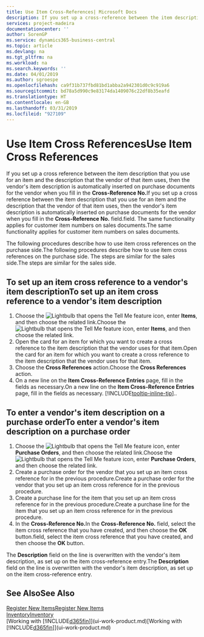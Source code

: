 ```yaml
---
title: Use Item Cross-References| Microsoft Docs
description: If you set up a cross-reference between the item description that you use for an item and the description that the vendor of that item uses, then the vendor's item description is automatically inserted on purchase documents for the vendor when you fill in the **Cross-Reference No.** field.
services: project-madeira
documentationcenter: ''
author: SorenGP
ms.service: dynamics365-business-central
ms.topic: article
ms.devlang: na
ms.tgt_pltfrm: na
ms.workload: na
ms.search.keywords: ''
ms.date: 04/01/2019
ms.author: sgroespe
ms.openlocfilehash: ca9f31b737fbd81bd1abba2a942301d0c9c919a6
ms.sourcegitcommit: bd78a5d990c9e83174da1409076c22df8b35eafd
ms.translationtype: HT
ms.contentlocale: en-GB
ms.lasthandoff: 03/31/2019
ms.locfileid: "927109"
---
```

# <a name="use-item-cross-references"></a><span data-ttu-id="847b2-104">Use Item Cross References</span><span class="sxs-lookup"><span data-stu-id="847b2-104">Use Item Cross References</span></span>
<span data-ttu-id="847b2-105">If you set up a cross reference between the item description that you use for an item and the description that the vendor of that item uses, then the vendor's item description is automatically inserted on purchase documents for the vendor when you fill in the **Cross-Reference No.**</span><span class="sxs-lookup"><span data-stu-id="847b2-105">If you set up a cross reference between the item description that you use for an item and the description that the vendor of that item uses, then the vendor's item description is automatically inserted on purchase documents for the vendor when you fill in the **Cross-Reference No.**</span></span> <span data-ttu-id="847b2-106">field.</span><span class="sxs-lookup"><span data-stu-id="847b2-106">field.</span></span> <span data-ttu-id="847b2-107">The same functionality applies for customer item numbers on sales documents.</span><span class="sxs-lookup"><span data-stu-id="847b2-107">The same functionality applies for customer item numbers on sales documents.</span></span>

<span data-ttu-id="847b2-108">The following procedures describe how to use item cross references on the purchase side.</span><span class="sxs-lookup"><span data-stu-id="847b2-108">The following procedures describe how to use item cross references on the purchase side.</span></span> <span data-ttu-id="847b2-109">The steps are similar for the sales side.</span><span class="sxs-lookup"><span data-stu-id="847b2-109">The steps are similar for the sales side.</span></span>

## <a name="to-set-up-an-item-cross-reference-to-a-vendors-item-description"></a><span data-ttu-id="847b2-110">To set up an item cross reference to a vendor's item description</span><span class="sxs-lookup"><span data-stu-id="847b2-110">To set up an item cross reference to a vendor's item description</span></span>
1. <span data-ttu-id="847b2-111">Choose the ![Lightbulb that opens the Tell Me feature](media/ui-search/search_small.png "Tell me what you want to do") icon, enter **Items**, and then choose the related link.</span><span class="sxs-lookup"><span data-stu-id="847b2-111">Choose the ![Lightbulb that opens the Tell Me feature](media/ui-search/search_small.png "Tell me what you want to do") icon, enter **Items**, and then choose the related link.</span></span>
2. <span data-ttu-id="847b2-112">Open the card for an item for which you want to create a cross reference to the item description that the vendor uses for that item.</span><span class="sxs-lookup"><span data-stu-id="847b2-112">Open the card for an item for which you want to create a cross reference to the item description that the vendor uses for that item.</span></span>
3. <span data-ttu-id="847b2-113">Choose the **Cross References** action.</span><span class="sxs-lookup"><span data-stu-id="847b2-113">Choose the **Cross References** action.</span></span>
4. <span data-ttu-id="847b2-114">On a new line on the **Item Cross-Reference Entries** page, fill in the fields as necessary.</span><span class="sxs-lookup"><span data-stu-id="847b2-114">On a new line on the **Item Cross-Reference Entries** page, fill in the fields as necessary.</span></span> [!INCLUDE[tooltip-inline-tip](includes/tooltip-inline-tip_md.md)]<span data-ttu-id="847b2-115">.</span><span class="sxs-lookup"><span data-stu-id="847b2-115">.</span></span>

## <a name="to-enter-a-vendors-item-description-on-a-purchase-order"></a><span data-ttu-id="847b2-116">To enter a vendor's item description on a purchase order</span><span class="sxs-lookup"><span data-stu-id="847b2-116">To enter a vendor's item description on a purchase order</span></span>
1. <span data-ttu-id="847b2-117">Choose the ![Lightbulb that opens the Tell Me feature](media/ui-search/search_small.png "Tell me what you want to do") icon, enter **Purchase Orders**, and then choose the related link.</span><span class="sxs-lookup"><span data-stu-id="847b2-117">Choose the ![Lightbulb that opens the Tell Me feature](media/ui-search/search_small.png "Tell me what you want to do") icon, enter **Purchase Orders**, and then choose the related link.</span></span>
2. <span data-ttu-id="847b2-118">Create a purchase order for the vendor that you set up an item cross reference for in the previous procedure.</span><span class="sxs-lookup"><span data-stu-id="847b2-118">Create a purchase order for the vendor that you set up an item cross reference for in the previous procedure.</span></span>
3. <span data-ttu-id="847b2-119">Create a purchase line for the item that you set up an item cross reference for in the previous procedure.</span><span class="sxs-lookup"><span data-stu-id="847b2-119">Create a purchase line for the item that you set up an item cross reference for in the previous procedure.</span></span>
4. <span data-ttu-id="847b2-120">In the **Cross-Reference No.**</span><span class="sxs-lookup"><span data-stu-id="847b2-120">In the **Cross-Reference No.**</span></span> <span data-ttu-id="847b2-121">field, select the item cross reference that you have created, and then choose the **OK** button.</span><span class="sxs-lookup"><span data-stu-id="847b2-121">field, select the item cross reference that you have created, and then choose the **OK** button.</span></span>

<span data-ttu-id="847b2-122">The **Description** field on the line is overwritten with the vendor's item description, as set up on the item cross-reference entry.</span><span class="sxs-lookup"><span data-stu-id="847b2-122">The **Description** field on the line is overwritten with the vendor's item description, as set up on the item cross-reference entry.</span></span>

## <a name="see-also"></a><span data-ttu-id="847b2-123">See Also</span><span class="sxs-lookup"><span data-stu-id="847b2-123">See Also</span></span>
[<span data-ttu-id="847b2-124">Register New Items</span><span class="sxs-lookup"><span data-stu-id="847b2-124">Register New Items</span></span>](inventory-how-register-new-items.md)  
[<span data-ttu-id="847b2-125">Inventory</span><span class="sxs-lookup"><span data-stu-id="847b2-125">Inventory</span></span>](inventory-manage-inventory.md)  
<span data-ttu-id="847b2-126">[Working with [!INCLUDE[d365fin](includes/d365fin_md.md)]](ui-work-product.md)</span><span class="sxs-lookup"><span data-stu-id="847b2-126">[Working with [!INCLUDE[d365fin](includes/d365fin_md.md)]](ui-work-product.md)</span></span>
